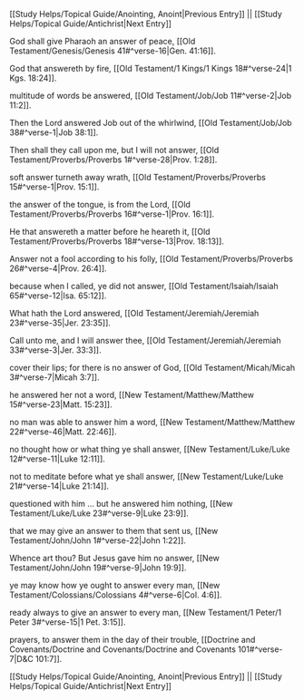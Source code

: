[[Study Helps/Topical Guide/Anointing, Anoint|Previous Entry]]  ||  [[Study Helps/Topical Guide/Antichrist|Next Entry]]

 God shall give Pharaoh an answer of peace, [[Old Testament/Genesis/Genesis 41#^verse-16|Gen. 41:16]].

 God that answereth by fire, [[Old Testament/1 Kings/1 Kings 18#^verse-24|1 Kgs. 18:24]].

 multitude of words be answered, [[Old Testament/Job/Job 11#^verse-2|Job 11:2]].

 Then the Lord answered Job out of the whirlwind, [[Old Testament/Job/Job 38#^verse-1|Job 38:1]].

 Then shall they call upon me, but I will not answer, [[Old Testament/Proverbs/Proverbs 1#^verse-28|Prov. 1:28]].

 soft answer turneth away wrath, [[Old Testament/Proverbs/Proverbs 15#^verse-1|Prov. 15:1]].

 the answer of the tongue, is from the Lord, [[Old Testament/Proverbs/Proverbs 16#^verse-1|Prov. 16:1]].

 He that answereth a matter before he heareth it, [[Old Testament/Proverbs/Proverbs 18#^verse-13|Prov. 18:13]].

 Answer not a fool according to his folly, [[Old Testament/Proverbs/Proverbs 26#^verse-4|Prov. 26:4]].

 because when I called, ye did not answer, [[Old Testament/Isaiah/Isaiah 65#^verse-12|Isa. 65:12]].

 What hath the Lord answered, [[Old Testament/Jeremiah/Jeremiah 23#^verse-35|Jer. 23:35]].

 Call unto me, and I will answer thee, [[Old Testament/Jeremiah/Jeremiah 33#^verse-3|Jer. 33:3]].

 cover their lips; for there is no answer of God, [[Old Testament/Micah/Micah 3#^verse-7|Micah 3:7]].

 he answered her not a word, [[New Testament/Matthew/Matthew 15#^verse-23|Matt. 15:23]].

 no man was able to answer him a word, [[New Testament/Matthew/Matthew 22#^verse-46|Matt. 22:46]].

 no thought how or what thing ye shall answer, [[New Testament/Luke/Luke 12#^verse-11|Luke 12:11]].

 not to meditate before what ye shall answer, [[New Testament/Luke/Luke 21#^verse-14|Luke 21:14]].

 questioned with him ... but he answered him nothing, [[New Testament/Luke/Luke 23#^verse-9|Luke 23:9]].

 that we may give an answer to them that sent us, [[New Testament/John/John 1#^verse-22|John 1:22]].

 Whence art thou? But Jesus gave him no answer, [[New Testament/John/John 19#^verse-9|John 19:9]].

 ye may know how ye ought to answer every man, [[New Testament/Colossians/Colossians 4#^verse-6|Col. 4:6]].

 ready always to give an answer to every man, [[New Testament/1 Peter/1 Peter 3#^verse-15|1 Pet. 3:15]].

 prayers, to answer them in the day of their trouble, [[Doctrine and Covenants/Doctrine and Covenants/Doctrine and Covenants 101#^verse-7|D&C 101:7]].

[[Study Helps/Topical Guide/Anointing, Anoint|Previous Entry]]  ||  [[Study Helps/Topical Guide/Antichrist|Next Entry]]